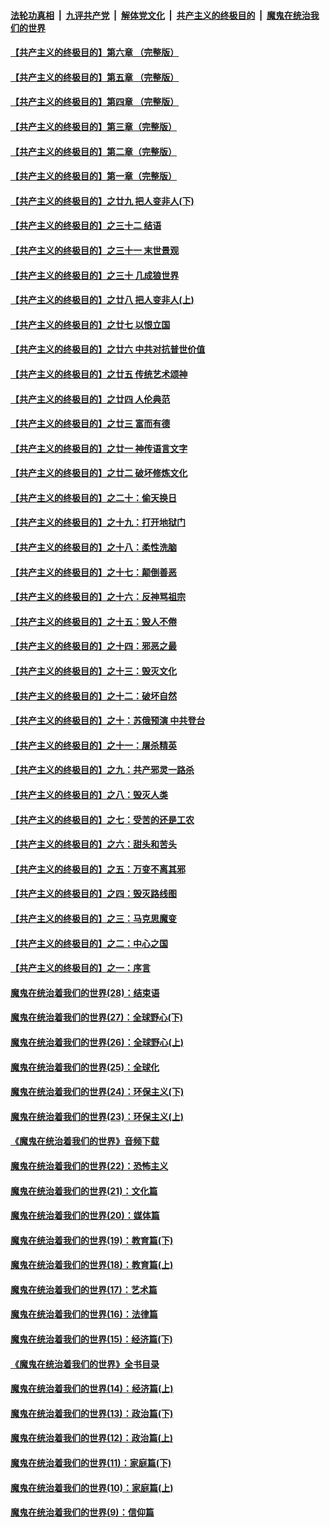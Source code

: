 ####  [法轮功真相](../../../../basic/blob/master/README.md?t=04032330) &nbsp;|&nbsp; [九评共产党](../../../../9ping.md/blob/master/README.md?t=04032330) &nbsp;|&nbsp; [解体党文化](../../../../jtdwh.md/blob/master/README.md?t=04032330)  &nbsp;|&nbsp; [共产主义的终极目的](../../../../gczydzjmd.md/blob/master/README.md?t=04032330) &nbsp;|&nbsp; [魔鬼在统治我们的世界](../../../../mgztzwmdsj.md/blob/master/README.md?t=04032330) 

#### [【共产主义的终极目的】第六章 （完整版）](../pages/nsc422/n11428913.md?t=04032330) 

#### [【共产主义的终极目的】第五章 （完整版）](../pages/nsc422/n11428912.md?t=04032330) 

#### [【共产主义的终极目的】第四章 （完整版）](../pages/nsc422/n11428907.md?t=04032330) 

#### [【共产主义的终极目的】第三章（完整版）](../pages/nsc422/n11428848.md?t=04032330) 

#### [【共产主义的终极目的】第二章（完整版）](../pages/nsc422/n11428831.md?t=04032330) 

#### [【共产主义的终极目的】第一章（完整版）](../pages/nsc422/n11417651.md?t=04032330) 

#### [【共产主义的终极目的】之廿九 把人变非人(下)](../pages/nsc422/n11344140.md?t=04032330) 

#### [【共产主义的终极目的】之三十二 结语](../pages/nsc422/n11360535.md?t=04032330) 

#### [【共产主义的终极目的】之三十一 末世景观](../pages/nsc422/n11351129.md?t=04032330) 

#### [【共产主义的终极目的】之三十 几成狼世界](../pages/nsc422/n11348280.md?t=04032330) 

#### [【共产主义的终极目的】之廿八 把人变非人(上)](../pages/nsc422/n11340492.md?t=04032330) 

#### [【共产主义的终极目的】之廿七 以恨立国](../pages/nsc422/n11336944.md?t=04032330) 

#### [【共产主义的终极目的】之廿六 中共对抗普世价值](../pages/nsc422/n11324785.md?t=04032330) 

#### [【共产主义的终极目的】之廿五 传统艺术颂神](../pages/nsc422/n11296396.md?t=04032330) 

#### [【共产主义的终极目的】之廿四 人伦典范](../pages/nsc422/n11296397.md?t=04032330) 

#### [【共产主义的终极目的】之廿三 富而有德](../pages/nsc422/n11283598.md?t=04032330) 

#### [【共产主义的终极目的】之廿一 神传语言文字](../pages/nsc422/n11263265.md?t=04032330) 

#### [【共产主义的终极目的】之廿二 破坏修炼文化](../pages/nsc422/n11245728.md?t=04032330) 

#### [【共产主义的终极目的】之二十：偷天换日](../pages/nsc422/n11238846.md?t=04032330) 

#### [【共产主义的终极目的】之十九：打开地狱门](../pages/nsc422/n11206376.md?t=04032330) 

#### [【共产主义的终极目的】之十八：柔性洗脑](../pages/nsc422/n11199994.md?t=04032330) 

#### [【共产主义的终极目的】之十七：颠倒善恶](../pages/nsc422/n11179782.md?t=04032330) 

#### [【共产主义的终极目的】之十六：反神骂祖宗](../pages/nsc422/n11166798.md?t=04032330) 

#### [【共产主义的终极目的】之十五：毁人不倦](../pages/nsc422/n11166792.md?t=04032330) 

#### [【共产主义的终极目的】之十四：邪恶之最](../pages/nsc422/n11150249.md?t=04032330) 

#### [【共产主义的终极目的】之十三：毁灭文化](../pages/nsc422/n11135227.md?t=04032330) 

#### [【共产主义的终极目的】之十二：破坏自然](../pages/nsc422/n11135214.md?t=04032330) 

#### [【共产主义的终极目的】之十：苏俄预演 中共登台](../pages/nsc422/n11118424.md?t=04032330) 

#### [【共产主义的终极目的】之十一：屠杀精英](../pages/nsc422/n11118442.md?t=04032330) 

#### [【共产主义的终极目的】之九：共产邪灵一路杀](../pages/nsc422/n11114139.md?t=04032330) 

#### [【共产主义的终极目的】之八：毁灭人类](../pages/nsc422/n11108503.md?t=04032330) 

#### [【共产主义的终极目的】之七：受苦的还是工农](../pages/nsc422/n11101809.md?t=04032330) 

#### [【共产主义的终极目的】之六：甜头和苦头](../pages/nsc422/n11096971.md?t=04032330) 

#### [【共产主义的终极目的】之五：万变不离其邪](../pages/nsc422/n11091285.md?t=04032330) 

#### [【共产主义的终极目的】之四：毁灭路线图](../pages/nsc422/n11086284.md?t=04032330) 

#### [【共产主义的终极目的】之三：马克思魔变](../pages/nsc422/n11061941.md?t=04032330) 

#### [【共产主义的终极目的】之二：中心之国](../pages/nsc422/n11047728.md?t=04032330) 

#### [【共产主义的终极目的】之一：序言](../pages/nsc422/n11086077.md?t=04032330) 

#### [魔鬼在统治着我们的世界(28)：结束语](../pages/nsc422/n10936246.md?t=04032330) 

#### [魔鬼在统治着我们的世界(27)：全球野心(下)](../pages/nsc422/n10928319.md?t=04032330) 

#### [魔鬼在统治着我们的世界(26)：全球野心(上)](../pages/nsc422/n10900318.md?t=04032330) 

#### [魔鬼在统治着我们的世界(25)：全球化](../pages/nsc422/n10788205.md?t=04032330) 

#### [魔鬼在统治着我们的世界(24)：环保主义(下)](../pages/nsc422/n10695307.md?t=04032330) 

#### [魔鬼在统治着我们的世界(23)：环保主义(上)](../pages/nsc422/n10688613.md?t=04032330) 

#### [《魔鬼在统治着我们的世界》音频下载](../pages/nsc422/n10635553.md?t=04032330) 

#### [魔鬼在统治着我们的世界(22)：恐怖主义](../pages/nsc422/n10614727.md?t=04032330) 

#### [魔鬼在统治着我们的世界(21)：文化篇](../pages/nsc422/n10597706.md?t=04032330) 

#### [魔鬼在统治着我们的世界(20)：媒体篇](../pages/nsc422/n10586579.md?t=04032330) 

#### [魔鬼在统治着我们的世界(19)：教育篇(下)](../pages/nsc422/n10564808.md?t=04032330) 

#### [魔鬼在统治着我们的世界(18)：教育篇(上)](../pages/nsc422/n10526970.md?t=04032330) 

#### [魔鬼在统治着我们的世界(17)：艺术篇](../pages/nsc422/n10499093.md?t=04032330) 

#### [魔鬼在统治着我们的世界(16)：法律篇](../pages/nsc422/n10485969.md?t=04032330) 

#### [魔鬼在统治着我们的世界(15)：经济篇(下)](../pages/nsc422/n10469975.md?t=04032330) 

#### [《魔鬼在统治着我们的世界》全书目录](../pages/nsc422/n10464261.md?t=04032330) 

#### [魔鬼在统治着我们的世界(14)：经济篇(上)](../pages/nsc422/n10457370.md?t=04032330) 

#### [魔鬼在统治着我们的世界(13)：政治篇(下)](../pages/nsc422/n10448270.md?t=04032330) 

#### [魔鬼在统治着我们的世界(12)：政治篇(上)](../pages/nsc422/n10444576.md?t=04032330) 

#### [魔鬼在统治着我们的世界(11)：家庭篇(下)](../pages/nsc422/n10440961.md?t=04032330) 

#### [魔鬼在统治着我们的世界(10)：家庭篇(上)](../pages/nsc422/n10435448.md?t=04032330) 

#### [魔鬼在统治着我们的世界(9)：信仰篇](../pages/nsc422/n10432159.md?t=04032330) 

